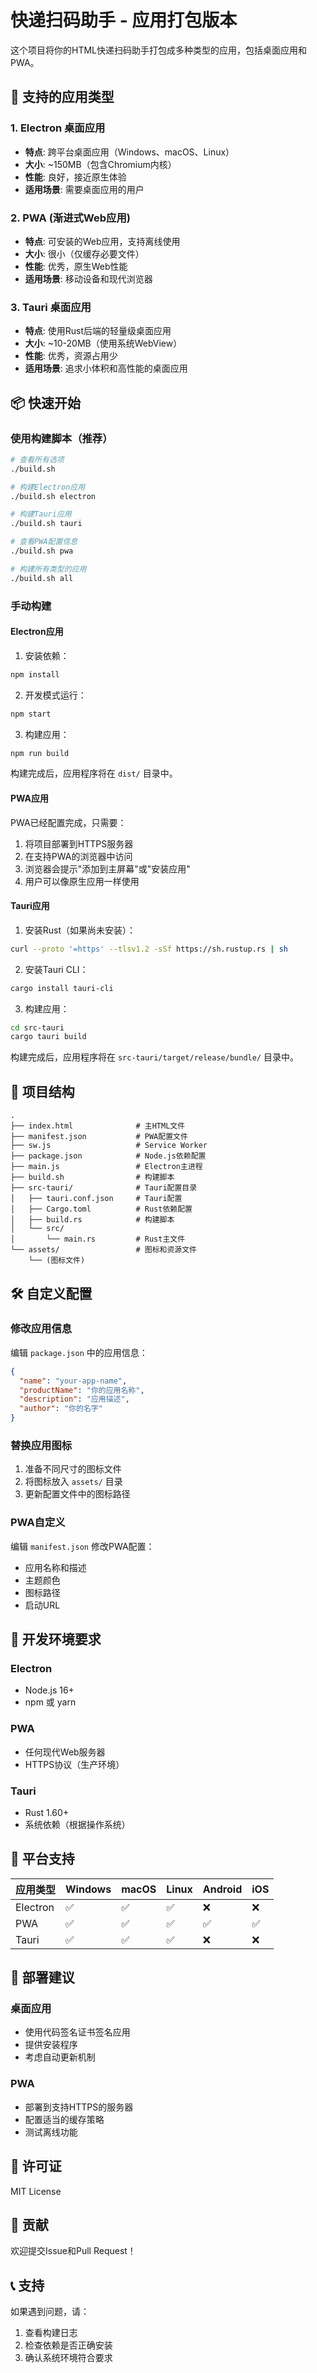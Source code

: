 # 快递扫码助手 - 应用打包版本

这个项目将你的HTML快递扫码助手打包成多种类型的应用，包括桌面应用和PWA。

## 🚀 支持的应用类型

### 1. Electron 桌面应用
- **特点**: 跨平台桌面应用（Windows、macOS、Linux）
- **大小**: ~150MB（包含Chromium内核）
- **性能**: 良好，接近原生体验
- **适用场景**: 需要桌面应用的用户

### 2. PWA (渐进式Web应用)
- **特点**: 可安装的Web应用，支持离线使用
- **大小**: 很小（仅缓存必要文件）
- **性能**: 优秀，原生Web性能
- **适用场景**: 移动设备和现代浏览器

### 3. Tauri 桌面应用
- **特点**: 使用Rust后端的轻量级桌面应用
- **大小**: ~10-20MB（使用系统WebView）
- **性能**: 优秀，资源占用少
- **适用场景**: 追求小体积和高性能的桌面应用

## 📦 快速开始

### 使用构建脚本（推荐）

```bash
# 查看所有选项
./build.sh

# 构建Electron应用
./build.sh electron

# 构建Tauri应用
./build.sh tauri

# 查看PWA配置信息
./build.sh pwa

# 构建所有类型的应用
./build.sh all
```

### 手动构建

#### Electron应用

1. 安装依赖：
```bash
npm install
```

2. 开发模式运行：
```bash
npm start
```

3. 构建应用：
```bash
npm run build
```

构建完成后，应用程序将在 `dist/` 目录中。

#### PWA应用

PWA已经配置完成，只需要：

1. 将项目部署到HTTPS服务器
2. 在支持PWA的浏览器中访问
3. 浏览器会提示"添加到主屏幕"或"安装应用"
4. 用户可以像原生应用一样使用

#### Tauri应用

1. 安装Rust（如果尚未安装）：
```bash
curl --proto '=https' --tlsv1.2 -sSf https://sh.rustup.rs | sh
```

2. 安装Tauri CLI：
```bash
cargo install tauri-cli
```

3. 构建应用：
```bash
cd src-tauri
cargo tauri build
```

构建完成后，应用程序将在 `src-tauri/target/release/bundle/` 目录中。

## 📁 项目结构

```
.
├── index.html              # 主HTML文件
├── manifest.json           # PWA配置文件
├── sw.js                   # Service Worker
├── package.json            # Node.js依赖配置
├── main.js                 # Electron主进程
├── build.sh                # 构建脚本
├── src-tauri/              # Tauri配置目录
│   ├── tauri.conf.json     # Tauri配置
│   ├── Cargo.toml          # Rust依赖配置
│   ├── build.rs            # 构建脚本
│   └── src/
│       └── main.rs         # Rust主文件
└── assets/                 # 图标和资源文件
    └── (图标文件)
```

## 🛠️ 自定义配置

### 修改应用信息

编辑 `package.json` 中的应用信息：
```json
{
  "name": "your-app-name",
  "productName": "你的应用名称",
  "description": "应用描述",
  "author": "你的名字"
}
```

### 替换应用图标

1. 准备不同尺寸的图标文件
2. 将图标放入 `assets/` 目录
3. 更新配置文件中的图标路径

### PWA自定义

编辑 `manifest.json` 修改PWA配置：
- 应用名称和描述
- 主题颜色
- 图标路径
- 启动URL

## 🔧 开发环境要求

### Electron
- Node.js 16+
- npm 或 yarn

### PWA
- 任何现代Web服务器
- HTTPS协议（生产环境）

### Tauri
- Rust 1.60+
- 系统依赖（根据操作系统）

## 📱 平台支持

| 应用类型 | Windows | macOS | Linux | Android | iOS |
|---------|---------|-------|-------|---------|-----|
| Electron | ✅ | ✅ | ✅ | ❌ | ❌ |
| PWA | ✅ | ✅ | ✅ | ✅ | ✅ |
| Tauri | ✅ | ✅ | ✅ | ❌ | ❌ |

## 🚀 部署建议

### 桌面应用
- 使用代码签名证书签名应用
- 提供安装程序
- 考虑自动更新机制

### PWA
- 部署到支持HTTPS的服务器
- 配置适当的缓存策略
- 测试离线功能

## 📄 许可证

MIT License

## 🤝 贡献

欢迎提交Issue和Pull Request！

## 📞 支持

如果遇到问题，请：
1. 查看构建日志
2. 检查依赖是否正确安装
3. 确认系统环境符合要求